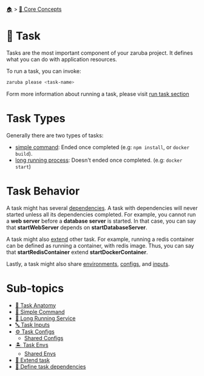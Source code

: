 <!--startTocHeader-->
[🏠](../../README.md) > [🧠 Core Concepts](../README.md)
# 🔨 Task
<!--endTocHeader-->


Tasks are the most important component of your zaruba project. It defines what you can do with application resources.

To run a task, you can invoke:

```bash
zaruba please <task-name>
```

Form more information about running a task, please visit [run task section](../../run-task/README.md)

# Task Types

Generally there are two types of tasks:

* [simple command](simple-command.md): Ended once completed (e.g: `npm install`, or `docker build`).
* [long running process](long-running-service.md): Doesn't ended once completed. (e.g: `docker start`)

# Task Behavior

A task might has several [dependencies](define-task-dependies.md). A task with dependencies will never started unless all its dependencies completed. For example, you cannot run a __web server__ before a __database server__ is started. In that case, you can say that __startWebServer__ depends on __startDatabaseServer__.

A task might also [extend](extend-task.md) other task. For example, running a redis container can be defined as running a container, with redis image. Thus, you can say that __startRedisContainer__ extend __startDockerContainer__.

Lastly, a task might also share [environments](task-envs/shared-envs), [configs](task-configs/shared-configs.md), and [inputs](task-inputs.md).

<!--startTocSubTopic-->
# Sub-topics
* [🧬 Task Anatomy](task-anatomy.md)
* [🥛 Simple Command](simple-command.md)
* [🍹 Long Running Service](long-running-service.md)
* [🔤 Task Inputs](task-inputs.md)
* [⚙️ Task Configs](task-configs/README.md)
  * [Shared Configs](task-configs/shared-configs.md)
* [🏝️ Task Envs](task-envs/README.md)
  * [Shared Envs](task-envs/shared-envs.md)
* [🧒 Extend task](extend-task.md)
* [🍲 Define task dependencies](define-task-dependencies.md)
<!--endTocSubTopic-->
